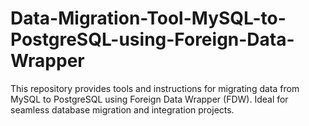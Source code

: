 # Data-Migration-Tool-MySQL-to-PostgreSQL-using-Foreign-Data-Wrapper
This repository provides tools and instructions for migrating data from MySQL to PostgreSQL using Foreign Data Wrapper (FDW). Ideal for seamless database migration and integration projects.
